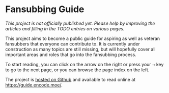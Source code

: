 # Fansubbing Guide

*This project is not officially published yet.
Please help by improving the articles
and filling in the TODO entries on various pages.*

This project aims to become a public guide
for aspiring as well as veteran fansubbers
that everyone can contribute to.
It is currently under construction
as many topics are still missing,
but will hopefully cover all important areas
and roles that go into the fansubbing process.

To start reading,
you can click on the arrow on the right
or press your <kbd>→</kbd> key
to go to the next page,
or you can browse the page index on the left.

The project is [hosted on Github][github]
and available to read online at <https://guide.encode.moe/>.

[github]: https://github.com/Irrational-Encoding-Wizardry/guide.encode.moe/
